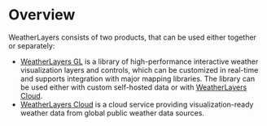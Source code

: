 # Overview

WeatherLayers consists of two products, that can be used either together or separately:

* [WeatherLayers GL](weatherlayers-gl/) is a library of high-performance interactive weather visualization layers and controls, which can be customized in real-time and supports integration with major mapping libraries. The library can be used either with custom self-hosted data or with [WeatherLayers Cloud](weatherlayers-cloud/).
* [WeatherLayers Cloud](weatherlayers-cloud/) is a cloud service providing visualization-ready weather data from global public weather data sources.
